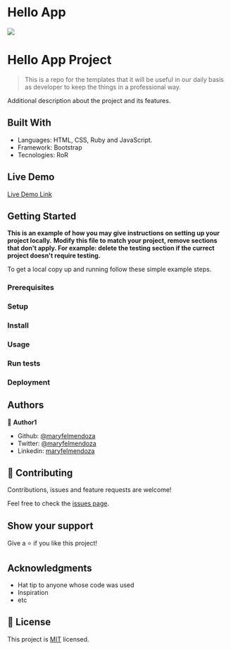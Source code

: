 # Hello App

![](https://img.shields.io/badge/Microverse-blueviolet)

# Hello App Project

> This is a repo for the templates that it will be useful in our daily basis as developer to keep the things in a professional way.


Additional description about the project and its features.

## Built With

- Languages: HTML, CSS, Ruby and JavaScript.
- Framework: Bootstrap
- Tecnologies: RoR

## Live Demo

[Live Demo Link](https://livedemo.com)


## Getting Started

**This is an example of how you may give instructions on setting up your project locally.**
**Modify this file to match your project, remove sections that don't apply. For example: delete the testing section if the currect project doesn't require testing.**


To get a local copy up and running follow these simple example steps.

### Prerequisites

### Setup

### Install

### Usage

### Run tests

### Deployment



## Authors

👤 **Author1**

- Github: [@maryfelmendoza](https://github.com/maryfelmendoza)
- Twitter: [@maryfelmendoza](https://twitter.com/maryfelmendoza)
- Linkedin: [maryfelmendoza](https://linkedin.com/in/maryfelmendoza)


## 🤝 Contributing

Contributions, issues and feature requests are welcome!

Feel free to check the [issues page](issues/).

## Show your support

Give a ⭐️ if you like this project!

## Acknowledgments

- Hat tip to anyone whose code was used
- Inspiration
- etc

## 📝 License

This project is [MIT](lic.url) licensed.
